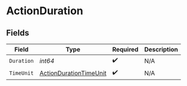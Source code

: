 # ActionDuration


## Fields

| Field                                                                   | Type                                                                    | Required                                                                | Description                                                             |
| ----------------------------------------------------------------------- | ----------------------------------------------------------------------- | ----------------------------------------------------------------------- | ----------------------------------------------------------------------- |
| `Duration`                                                              | *int64*                                                                 | :heavy_check_mark:                                                      | N/A                                                                     |
| `TimeUnit`                                                              | [ActionDurationTimeUnit](../../models/shared/actiondurationtimeunit.md) | :heavy_check_mark:                                                      | N/A                                                                     |